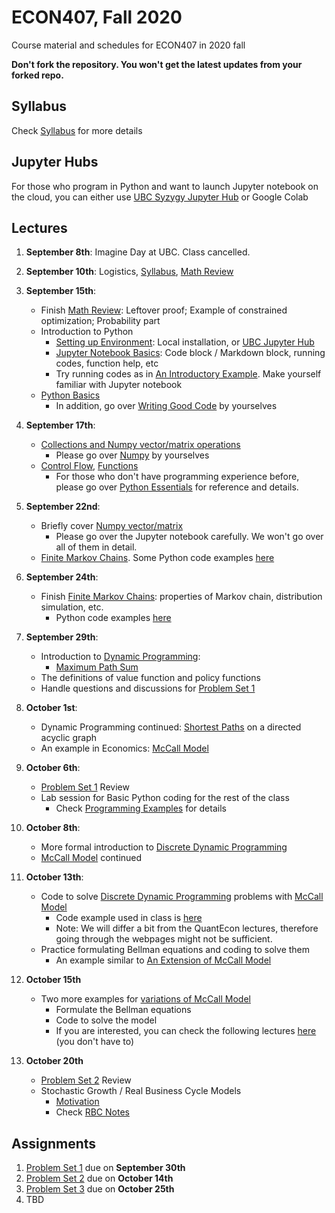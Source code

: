 # ECON407, Fall 2020
Course material and schedules for ECON407 in 2020 fall

**Don't fork the repository. You won't get the latest updates from your forked repo.**

## Syllabus
Check [Syllabus](syllabus.md) for more details

## Jupyter Hubs
For those who program in Python and want to launch Jupyter notebook on the cloud, you can either use [UBC Syzygy Jupyter Hub](http://ubc.syzygy.ca) or Google Colab

## Lectures
1. **September 8th**: Imagine Day at UBC. Class cancelled.
2. **September 10th**: Logistics, [Syllabus](syllabus.md), [Math Review](Notes/Math_Review.pdf)
3. **September 15th**:
    - Finish [Math Review](Notes/Math_Review.pdf): Leftover proof; Example of constrained optimization; Probability part
    - Introduction to Python
        - [Setting up Environment](https://python-programming.quantecon.org/getting_started.html): Local installation, or [UBC Jupyter Hub](http://ubc.syzygy.ca)
        - [Jupyter Notebook Basics](https://python-programming.quantecon.org/getting_started.html#Notebook-Basics): Code block / Markdown block, running codes, function help, etc
        - Try running codes as in [An Introductory Example](https://python-programming.quantecon.org/python_by_example.html). Make yourself familiar with Jupyter notebook
    - [Python Basics](Notebooks/Basics.ipynb)
        - In addition, go over [Writing Good Code](https://python-programming.quantecon.org/writing_good_code.html) by yourselves

4. **September 17th**:
    - [Collections and Numpy vector/matrix operations](Notebooks/CollectionAndNumpy.ipynb)
        - Please go over [Numpy](https://python-programming.quantecon.org/numpy.html) by yourselves
    - [Control Flow](Notebooks/ControlFlow.ipynb), [Functions](Notebooks/Functions.ipynb)
        - For those who don't have programming experience before, please go over [Python Essentials](https://python-programming.quantecon.org/python_essentials.html) for reference and details.

5. **September 22nd**:
    - Briefly cover [Numpy vector/matrix](Notebooks/CollectionAndNumpy.ipynb)
        - Please go over the Jupyter notebook carefully. We won't go over all of them in detail.
    - [Finite Markov Chains](https://python.quantecon.org/finite_markov.html). Some Python code examples [here](Notebooks/MarkovChainExample.ipynb)

6. **September 24th**:
    - Finish [Finite Markov Chains](https://python.quantecon.org/finite_markov.html): properties of Markov chain, distribution simulation, etc.
        - Python code examples [here](Notebooks/MarkovChainExample.ipynb)

7. **September 29th**:
    - Introduction to [Dynamic Programming](https://en.wikipedia.org/wiki/Dynamic_programming):
        - [Maximum Path Sum](https://projecteuler.net/problem=18)
    - The definitions of value function and policy functions
    - Handle questions and discussions for [Problem Set 1](ProblemSets/PS1.pdf)

8. **October 1st**:
    - Dynamic Programming continued: [Shortest Paths](https://python.quantecon.org/short_path.html) on a directed acyclic graph
    - An example in Economics: [McCall Model](https://python.quantecon.org/mccall_model.html)

9. **October 6th**:
    - [Problem Set 1](ProblemSets/PS1.pdf) Review
    - Lab session for Basic Python coding for the rest of the class
        - Check [Programming Examples](Notebooks/ProgrammingExamples.ipynb) for details

10. **October 8th**:
    - More formal introduction to [Discrete Dynamic Programming](Notes/Dynamic_Programming.pdf)
    - [McCall Model](https://python.quantecon.org/mccall_model.html) continued

11. **October 13th**:
    - Code to solve [Discrete Dynamic Programming](Notes/Dynamic_Programming.pdf) problems with [McCall Model](https://python.quantecon.org/mccall_model.html)
        - Code example used in class is [here](Notebooks/McCall.ipynb)
        - Note: We will differ a bit from the QuantEcon lectures, therefore going through the webpages might not be sufficient.
    - Practice formulating Bellman equations and coding to solve them
        - An example similar to [An Extension of McCall Model](https://python.quantecon.org/mccall_model_with_separation.html)

12. **October 15th**
    - Two more examples for [variations of McCall Model](Notebooks/McCallVariations.ipynb)
        - Formulate the Bellman equations
        - Code to solve the model
        - If you are interested, you can check the following lectures [here](https://python.quantecon.org/index_search.html) (you don't have to)

13. **October 20th**
    - [Problem Set 2](ProblemSets/PS2.ipynb) Review
    - Stochastic Growth / Real Business Cycle Models
        - [Motivation](Notebooks/RBC_motivation.ipynb)
        - Check [RBC Notes](Notes/RBC.pdf)
<!---
14. **October 22nd**
15. **October 27th**
16. **October 29th**
17. **November 3rd**
18. **November 5th**
19. **November 10th**
20. **November 12th**
21. **November 17th**
22. **November 19th**
23. **November 24th**
24. **November 26th**
25. **December 1st**
26. **December 3rd**
--->

## Assignments

1. [Problem Set 1](ProblemSets/PS1.pdf) due on **September 30th**
2. [Problem Set 2](ProblemSets/PS2.ipynb) due on **October 14th**
3. [Problem Set 3](ProblemSets/PS3.ipynb) due on **October 25th**
4. TBD
